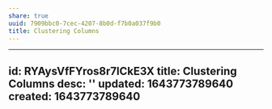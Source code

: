 ```yaml
---
share: true
uuid: 7909bbc0-7cec-4207-8b0d-f7b0a037f9b0
title: Clustering Columns
---
```

---
id: RYAysVfFYros8r7lCkE3X
title: Clustering Columns
desc: ''
updated: 1643773789640
created: 1643773789640
---